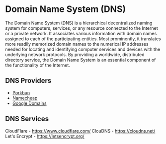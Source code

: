 # Domain Name System (DNS)

The Domain Name System (DNS) is a hierarchical decentralized naming system for computers, services, or any resource connected to the Internet or a private network. It associates various information with domain names assigned to each of the participating entities. Most prominently, it translates more readily memorized domain names to the numerical IP addresses needed for locating and identifying computer services and devices with the underlying network protocols. By providing a worldwide, distributed directory service, the Domain Name System is an essential component of the functionality of the Internet.

## DNS Providers

- [Porkbun](https://porkbun.com/)
- [Namecheap](https://www.namecheap.com/)
- [Google Domains](https://domains.google/)

## DNS Services

CloudFlare - https://www.cloudflare.com/
ClouDNS - https://cloudns.net/
Let's Encrypt - https://letsencrypt.org/
